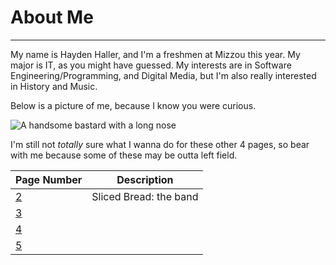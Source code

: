 # About Me
---
My name is Hayden Haller, and I'm a freshmen at Mizzou this year.
My major is IT, as you might have guessed.
My interests are in Software Engineering/Programming, and Digital Media, but I'm also really interested in History and Music.

Below is a picture of me, because I know you were curious.

![A handsome bastard with a long nose]()

I'm still not _totally_ sure what I wanna do for these other 4 pages, so bear with me because some of these may be outta left field.

| Page Number | Description |
| ---         |---          |
| [2]()       | Sliced Bread: the band| 
| [3]()       |             |
| [4]()       |             |
| [5]()       |             |
